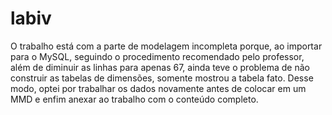 # labiv

O trabalho está com a parte de modelagem incompleta porque, ao importar para o MySQL, seguindo o procedimento recomendado pelo professor, além de diminuir as linhas para apenas 67, ainda teve o problema de não construir as tabelas de dimensões, somente mostrou a tabela fato. Desse modo, optei por trabalhar os dados novamente antes de colocar em um MMD e enfim anexar ao trabalho com o conteúdo completo.
